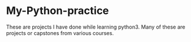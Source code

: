# My-Python-practice
These are projects I have done while learning python3.
Many of these are projects or capstones from various courses.
